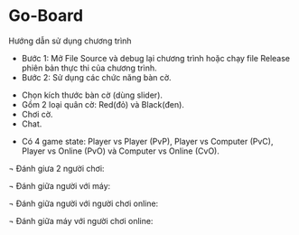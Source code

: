 # Go-Board

Hướng dẫn sử dụng chương trình
-	Bước 1: Mở File Source và debug lại chương trình hoặc chạy file Release phiên bản thực thi của chương trình.
-	Bước 2: Sử dụng các chức năng bàn cờ.
+ Chọn kích thước bàn cờ (dùng slider).
+ Gồm 2 loại quân cờ: Red(đỏ) và Black(đen).
+ Chơi cờ.
+ Chat.
-	Có 4 game state: Player vs Player (PvP), Player vs Computer (PvC), Player vs Online (PvO) và Computer vs Online (CvO).

¬	Đánh giưa 2 người chơi:












¬	Đánh giữa người với máy:











¬	Đánh giữa người với người chơi online:











¬	Đánh giữa máy với người chơi online:



